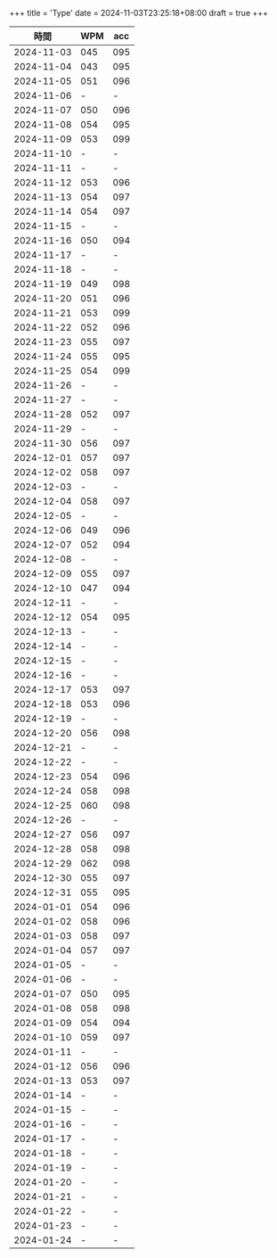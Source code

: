 +++
title = 'Type'
date = 2024-11-03T23:25:18+08:00
draft = true
+++

|    時間    |  WPM  |  acc  |
|------------|-------|-------|
| 2024-11-03 |  045  |  095  |
| 2024-11-04 |  043  |  095  |
| 2024-11-05 |  051  |  096  |
| 2024-11-06 |   -   |   -   |
| 2024-11-07 |  050  |  096  |
| 2024-11-08 |  054  |  095  |
| 2024-11-09 |  053  |  099  |
| 2024-11-10 |   -   |   -   |
| 2024-11-11 |   -   |   -   |
| 2024-11-12 |  053  |  096  |
| 2024-11-13 |  054  |  097  |
| 2024-11-14 |  054  |  097  |
| 2024-11-15 |   -   |   -   |
| 2024-11-16 |  050  |  094  |
| 2024-11-17 |   -   |   -   |
| 2024-11-18 |   -   |   -   |
| 2024-11-19 |  049  |  098  |
| 2024-11-20 |  051  |  096  |
| 2024-11-21 |  053  |  099  |
| 2024-11-22 |  052  |  096  |
| 2024-11-23 |  055  |  097  |
| 2024-11-24 |  055  |  095  |
| 2024-11-25 |  054  |  099  |
| 2024-11-26 |   -   |   -   |
| 2024-11-27 |   -   |   -   |
| 2024-11-28 |  052  |  097  |
| 2024-11-29 |   -   |   -   |
| 2024-11-30 |  056  |  097  |
| 2024-12-01 |  057  |  097  |
| 2024-12-02 |  058  |  097  |
| 2024-12-03 |   -   |   -   |
| 2024-12-04 |  058  |  097  |
| 2024-12-05 |   -   |   -   |
| 2024-12-06 |  049  |  096  |
| 2024-12-07 |  052  |  094  |
| 2024-12-08 |   -   |   -   |
| 2024-12-09 |  055  |  097  |
| 2024-12-10 |  047  |  094  |
| 2024-12-11 |   -   |   -   |
| 2024-12-12 |  054  |  095  |
| 2024-12-13 |   -   |   -   |
| 2024-12-14 |   -   |   -   |
| 2024-12-15 |   -   |   -   |
| 2024-12-16 |   -   |   -   |
| 2024-12-17 |  053  |  097  |
| 2024-12-18 |  053  |  096  |
| 2024-12-19 |   -   |   -   |
| 2024-12-20 |  056  |  098  |
| 2024-12-21 |   -   |   -   |
| 2024-12-22 |   -   |   -   |
| 2024-12-23 |  054  |  096  |
| 2024-12-24 |  058  |  098  |
| 2024-12-25 |  060  |  098  |
| 2024-12-26 |   -   |   -   |
| 2024-12-27 |  056  |  097  |
| 2024-12-28 |  058  |  098  |
| 2024-12-29 |  062  |  098  |
| 2024-12-30 |  055  |  097  |
| 2024-12-31 |  055  |  095  |
| 2024-01-01 |  054  |  096  |
| 2024-01-02 |  058  |  096  |
| 2024-01-03 |  058  |  097  |
| 2024-01-04 |  057  |  097  |
| 2024-01-05 |   -   |   -   |
| 2024-01-06 |   -   |   -   |
| 2024-01-07 |  050  |  095  |
| 2024-01-08 |  058  |  098  |
| 2024-01-09 |  054  |  094  |
| 2024-01-10 |  059  |  097  |
| 2024-01-11 |   -   |   -   |
| 2024-01-12 |  056  |  096  |
| 2024-01-13 |  053  |  097  |
| 2024-01-14 |   -   |   -   |
| 2024-01-15 |   -   |   -   |
| 2024-01-16 |   -   |   -   |
| 2024-01-17 |   -   |   -   |
| 2024-01-18 |   -   |   -   |
| 2024-01-19 |   -   |   -   |
| 2024-01-20 |   -   |   -   |
| 2024-01-21 |   -   |   -   |
| 2024-01-22 |   -   |   -   |
| 2024-01-23 |   -   |   -   |
| 2024-01-24 |   -   |   -   |

